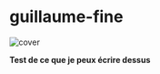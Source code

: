 ﻿# guillaume-fine
![cover](https://github.com/guillaume-fine/guillaume-fine/blob/main/img/wallhaven-ox9mlm.jpg)

**Test de ce que je peux écrire dessus**
